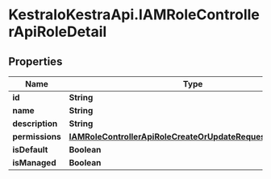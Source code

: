 # KestraIoKestraApi.IAMRoleControllerApiRoleDetail

## Properties

Name | Type | Description | Notes
------------ | ------------- | ------------- | -------------
**id** | **String** |  | [optional] 
**name** | **String** |  | [optional] 
**description** | **String** |  | [optional] 
**permissions** | [**IAMRoleControllerApiRoleCreateOrUpdateRequestPermissions**](IAMRoleControllerApiRoleCreateOrUpdateRequestPermissions.md) |  | [optional] 
**isDefault** | **Boolean** |  | [optional] 
**isManaged** | **Boolean** |  | [optional] 


